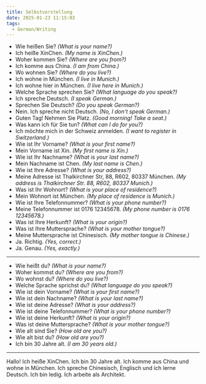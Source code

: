 ```yaml
---
title: Selbstvorstellung
date: 2025-01-23 11:15:03
tags: 
  - German/Writing
---
```

- Wie heißen Sie? _(What is your name?)_
- Ich heiße XinChen. _(My name is XinChen.)_
- Woher kommen Sie? _(Where are you from?)_
- Ich komme aus China. _(I am from China.)_
- Wo wohnen Sie? _(Where do you live?)_
- Ich wohne in München. _(I live in Munich.)_
- Ich wohne hier in München. _(I live here in Munich.)_
- Welche Sprache sprechen Sie? _(What language do you speak?)_
- Ich spreche Deutsch. _(I speak German.)_
- Sprechen Sie Deutsch? _(Do you speak German?)_
- Nein. Ich spreche nicht Deutsch. _(No, I don't speak German.)_
- Guten Tag! Nehmen Sie Platz. _(Good morning! Take a seat.)_
- Was kann ich für Sie tun? _(What can I do for you?)_
- Ich möchte mich in der Schweiz anmelden. _(I want to register in Switzerland.)_
- Wie ist Ihr Vorname? _(What is your first name?)_
- Mein Vorname ist Xin. _(My first name is Xin.)_
- Wie ist Ihr Nachname? _(What is your last name?)_
- Mein Nachname ist Chen. _(My last name is Chen.)_
- Wie ist Ihre Adresse? _(What is your address?)_
- Meine Adresse ist Thalkirchner Str, 88, R602, 80337 München. _(My address is Thalkirchner Str. 88, R602, 80337 Munich.)_
- Was ist Ihr Wohnort? _(What is your place of residence?)_
- Mein Wohnort ist München. _(My place of residence is Munich.)_
- Wie ist Ihre Telefonnummer? _(What is your phone number?)_
- Meine Telefonnummer ist 0176 12345678. _(My phone number is 0176 12345678.)_
- Was ist Ihre Herkunft? _(What is your origin?)_
- Was ist Ihre Muttersprache? _(What is your mother tongue?)_
- Meine Muttersprache ist Chinesisch. _(My mother tongue is Chinese.)_
- Ja. Richtig. _(Yes, correct.)_
- Ja. Genau. _(Yes, exactly.)_
---
- Wie heißt du? _(What is your name?)_
- Woher kommst du? _(Where are you from?)_
- Wo wohnst du? _(Where do you live?)_
- Welche Sprache sprichst du? _(What language do you speak?)_
- Wie ist dein Vorname? _(What is your first name?)_
- Wie ist dein Nachname? _(What is your last name?)_
- Wie ist deine Adresse? _(What is your address?)_
- Wie ist deine Telefonnummer? _(What is your phone number?)_
- Wie ist deine Herkunft? _(What is your origin?)_
- Was ist deine Muttersprache? _(What is your mother tongue?)_
- Wie alt sind Sie? _(How old are you?)_
- Wie alt bist du? _(How old are you?)_
- Ich bin 30 Jahre alt. _(I am 30 years old.)_
---
Hallo! Ich heiße XinChen. Ich bin 30 Jahre alt. Ich komme aus China und wohne in München. Ich spreche Chinesisch, Englisch und ich lerne Deutsch. Ich bin ledig. Ich arbeite als Architekt.